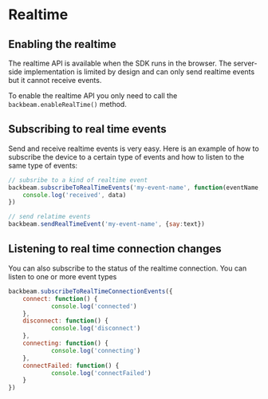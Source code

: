 # Realtime

## Enabling the realtime

The realtime API is available when the SDK runs in the browser. The server-side implementation is limited by design and can only send realtime events but it cannot receive events.

To enable the realtime API you only need to call the `backbeam.enableRealTime()` method.

## Subscribing to real time events

Send and receive realtime events is very easy. Here is an example of how to subscribe the device to a certain type of events and how to listen to the same type of events:

```javascript
// subsribe to a kind of realtime event
backbeam.subscribeToRealTimeEvents('my-event-name', function(eventName, data) {
    console.log('received', data)
})

// send relatime events
backbeam.sendRealTimeEvent('my-event-name', {say:text})
```

## Listening to real time connection changes

You can also subscribe to the status of the realtime connection. You can listen to one or more event types

```javascript
backbeam.subscribeToRealTimeConnectionEvents({
    connect: function() {
            console.log('connected')
    },
    disconnect: function() {
            console.log('disconnect')
    },
    connecting: function() {
            console.log('connecting')
    },
    connectFailed: function() {
            console.log('connectFailed')
    }
})
```
